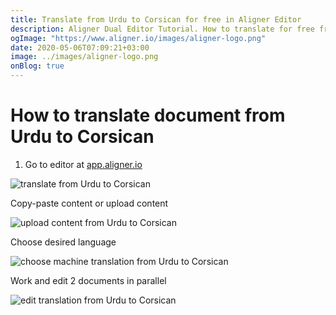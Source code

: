 ```yaml
---
title: Translate from Urdu to Corsican for free in Aligner Editor
description: Aligner Dual Editor Tutorial. How to translate for free from Urdu to Corsican. Aligner is multilingual document management platform. 
ogImage: "https://www.aligner.io/images/aligner-logo.png"
date: 2020-05-06T07:09:21+03:00
image: ../images/aligner-logo.png
onBlog: true
---
```


# How to translate document from Urdu to Corsican

1. Go to editor at [app.aligner.io](https://app.aligner.io "Aligner App web page")

![translate from Urdu to Corsican](../aligner-blank-editor.png "translate from Urdu to Corsican")

Copy-paste content or upload content

![upload content from Urdu to Corsican](../aligner-uploaded-document.png "upload content from Urdu to Corsican")

Choose desired language

![choose machine translation from Urdu to Corsican](../aligner-language-dropdown.png "choose machine translation from Urdu to Corsican")

Work and edit 2 documents in parallel

![edit translation from Urdu to Corsican](../aligner-double-sitded-editor.png "edit translation from Urdu to Corsican")

